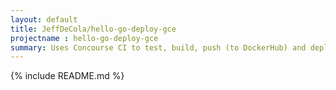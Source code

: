 ```yaml
---
layout: default
title: JeffDeCola/hello-go-deploy-gce
projectname : hello-go-deploy-gce
summary: Uses Concourse CI to test, build, push (to DockerHub) and deploy a long running "hello-world" Docker Image to Google Compute Engine (gce).
---
```


{% include README.md %}
